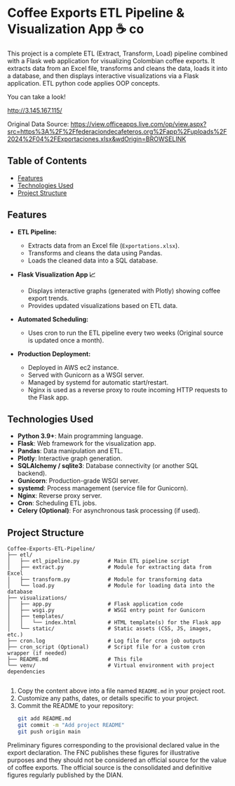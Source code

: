 
# Coffee Exports ETL Pipeline & Visualization App ☕ co

This project is a complete ETL (Extract, Transform, Load) pipeline combined with a Flask web application for visualizing Colombian coffee exports.
It extracts data from an Excel file, transforms and cleans the data, loads it into a database, and then displays interactive visualizations via a Flask application.
ETL python code applies OOP concepts.

You can take a look!

http://3.145.167.115/

Original Data Source: https://view.officeapps.live.com/op/view.aspx?src=https%3A%2F%2Ffederaciondecafeteros.org%2Fapp%2Fuploads%2F2024%2F04%2FExportaciones.xlsx&wdOrigin=BROWSELINK

## Table of Contents

- [Features](#features)
- [Technologies Used](#technologies-used)
- [Project Structure](#project-structure)


## Features

- **ETL Pipeline:**  
  - Extracts data from an Excel file (`Exportations.xlsx`).
  - Transforms and cleans the data using Pandas.
  - Loads the cleaned data into a SQL database.
  
- **Flask Visualization App 📈**  
  - Displays interactive graphs (generated with Plotly) showing coffee export trends.
  - Provides updated visualizations based on ETL data.
  
- **Automated Scheduling:**  
  - Uses cron to run the ETL pipeline every two weeks (Original source is updated once a month).
  
- **Production Deployment:**
  - Deployed in AWS ec2 instance.   
  - Served with Gunicorn as a WSGI server.
  - Managed by systemd for automatic start/restart.
  - Nginx is used as a reverse proxy to route incoming HTTP requests to the Flask app.

## Technologies Used

- **Python 3.9+**: Main programming language.
- **Flask**: Web framework for the visualization app.
- **Pandas**: Data manipulation and ETL.
- **Plotly**: Interactive graph generation.
- **SQLAlchemy / sqlite3**: Database connectivity (or another SQL backend).
- **Gunicorn**: Production-grade WSGI server.
- **systemd**: Process management (service file for Gunicorn).
- **Nginx**: Reverse proxy server.
- **Cron**: Scheduling ETL jobs.
- **Celery (Optional)**: For asynchronous task processing (if used).

## Project Structure

```plaintext
Coffee-Exports-ETL-Pipeline/
├── etl/
│   ├── etl_pipeline.py         # Main ETL pipeline script
│   ├── extract.py              # Module for extracting data from Excel
│   ├── transform.py            # Module for transforming data
│   └── load.py                 # Module for loading data into the database
├── visualizations/
│   ├── app.py                  # Flask application code
│   ├── wsgi.py                 # WSGI entry point for Gunicorn
│   ├── templates/
│   │   └── index.html          # HTML template(s) for the Flask app
│   └── static/                 # Static assets (CSS, JS, images, etc.)
├── cron.log                    # Log file for cron job outputs
├── cron_script (Optional)      # Script file for a custom cron wrapper (if needed)
├── README.md                   # This file
└── venv/                       # Virtual environment with project dependencies


```

1. Copy the content above into a file named `README.md` in your project root.
2. Customize any paths, dates, or details specific to your project.
3. Commit the README to your repository:
   ```bash
   git add README.md
   git commit -m "Add project README"
   git push origin main


Preliminary figures corresponding to the provisional declared value in the export declaration.
The FNC publishes these figures for illustrative purposes and they should not be considered an official source for the value of coffee exports.
The official source is the consolidated and definitive figures regularly published by the DIAN.
